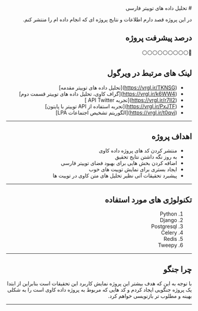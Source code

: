 <div dir="rtl">
# تحلیل داده های توییتر فارسی

در این پروژه قصد دارم اطلاعات و نتایج پروژه ای که انجام داده ام را منتشر کنم.

## درصد پیشرفت پروژه
🔵⚪️⚪️⚪️⚪️⚪️⚪️⚪️⚪️⚪️

## لینک های مرتبط در ویرگول 

* (https://vrgl.ir/TKNSG)[تحلیل داده های توییتر مقدمه]
* (https://vrgl.ir/k6WW4)[گراف کاوی، تحلیل داده های توییتر قسمت دوم]
* (https://vrgl.ir/r7II2)[تجربه API Twitter ]
* (https://vrgl.ir/PxJTF)[تجربه استفاده از API توییتر با پایتون]
* (https://vrgl.ir/t0qvj)[الگوریتم تشخیص اجتماعات LPA]

--------------------------------------

## اهداف پروژه


- منتشر کردن کد های پروژه داده کاوی
- به روز نگه داشتن نتایج تحقیق
- اضافه کردن بخش هایی برای بهبود فضای توییتر فارسی
- ایجاد بستری برای نمایش توییت های خوب
- پیشبرد تحقیقات آتی نظیر تحلیل های متن کاوی در توییت ها

------------------------------------------

## تکنولوژی های مورد استفاده

1. Python
1. Django
1. Postgresql
1. Celery
1. Redis
1. Tweepy


------------------------------------------------

## چرا جنگو
با توجه به این که هدف بیشتر این پروژه نمایش کاربرد این تحقیقات است بنابراین از ابتدا یک پروژه جنگویی ایجاد کردم و کد هایی که مربوط به پروژه داده کاوی است را به شکلی بهینه و مطلوب تر بازنویسی خواهم کرد.

---------------------------------------------------

</div>